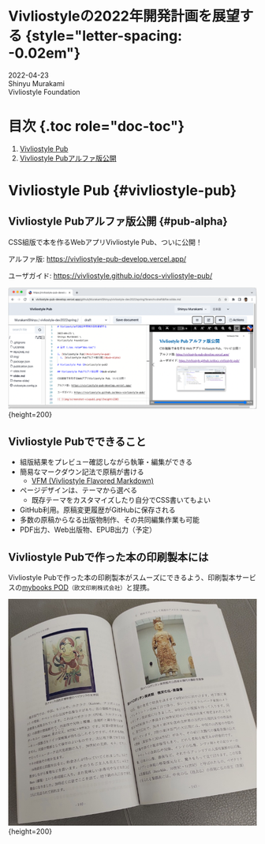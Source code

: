 # Vivliostyleの2022年開発計画を展望する {style="letter-spacing: -0.02em"}

2022-04-23 \
Shinyu Murakami \
Vivliostyle Foundation

# 目次 {.toc role="doc-toc"}

1. [Vivliostyle Pub](#vivliostyle-pub)
  1. [Vivliostyle Pubアルファ版公開](#pub-alpha)

# Vivliostyle Pub {#vivliostyle-pub}

## Vivliostyle Pubアルファ版公開 {#pub-alpha}

CSS組版で本を作るWebアプリVivliostyle Pub、ついに公開！

アルファ版: https://vivliostyle-pub-develop.vercel.app/

ユーザガイド: https://vivliostyle.github.io/docs-vivliostyle-pub/

![Vivliostyle Pubで執筆中の画面](img/screenshot-vivpub.png){height=200}

## Vivliostyle Pubでできること

- 組版結果をプレビュー確認しながら執筆・編集ができる
- 簡易なマークダウン記法で原稿が書ける
  - [VFM (Vivliostyle Flavored Markdown)](https://vivliostyle.github.io/vfm/#/ja/vfm)
- ページデザインは、テーマから選べる
  - 既存テーマをカスタマイズしたり自分でCSS書いてもよい
- GitHub利用。原稿変更履歴がGitHubに保存される
- 多数の原稿からなる出版物制作、その共同編集作業も可能
- PDF出力、Web出版物、EPUB出力（予定）

## Vivliostyle Pubで作った本の印刷製本には

Vivliostyle Pubで作った本の印刷製本がスムーズにできるよう、印刷製本サービスの[mybooks POD](https://pod.mybooks.jp/)<small>（欧文印刷株式会社）</small>と提携。

![Vivliostyle→mybooks PODで印刷製本した本の見本](img/mybookphoto.jpg){height=200}
